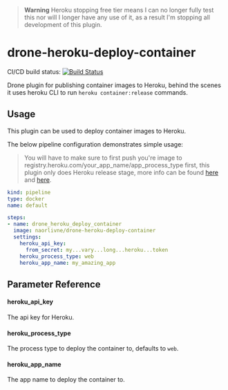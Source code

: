 > **Warning**
> Heroku stopping free tier means I can no longer fully test this nor will I longer have any use of it, as a result I'm stopping all development of this plugin.

# drone-heroku-deploy-container

CI/CD build status: [![Build Status](https://cloud.drone.io/api/badges/naorlivne/drone-heroku-deploy-container/status.svg)](https://cloud.drone.io/naorlivne/drone-heroku-deploy-container)

Drone plugin for publishing container images to Heroku, behind the scenes it uses heroku CLI to run `heroku container:release` commands.

## Usage

This plugin can be used to deploy container images to Heroku.

The below pipeline configuration demonstrates simple usage:

> You will have to make sure to first push you're image to registry.heroku.com/your_app_name/app_process_type first, this plugin only does Heroku release stage, more info can be found [here](https://devcenter.heroku.com/articles/container-registry-and-runtime#pushing-an-existing-image) and [here](https://devcenter.heroku.com/articles/container-registry-and-runtime#using-a-ci-cd-platform).

```yaml
kind: pipeline
type: docker
name: default

steps:
- name: drone_heroku_deploy_container
  image: naorlivne/drone-heroku-deploy-container
  settings:
    heroku_api_key: 
      from_secret: my...vary...long...heroku...token
    heroku_process_type: web
    heroku_app_name: my_amazing_app
```

## Parameter Reference

#### heroku_api_key

The api key for Heroku.

#### heroku_process_type

The process type to deploy the container to, defaults to `web`.

#### heroku_app_name

The app name to deploy the container to.
